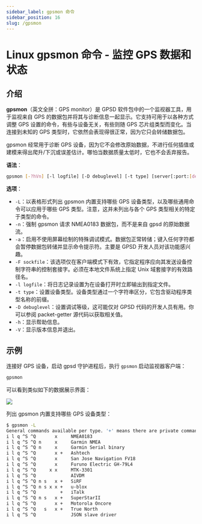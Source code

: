 ```yaml
---
sidebar_label: gpsmon 命令
sidebar_position: 16
slug: /gpsmon
---
```


# Linux gpsmon 命令 - 监控 GPS 数据和状态



## 介绍

**gpsmon**（英文全拼：GPS monitor）是 GPSD 软件包中的一个监视器工具，用于监视来自 GPS 的数据包并将其与诊断信息一起显示。它支持可用于以各种方式调整 GPS 设置的命令，有些与设备无关，有些则随 GPS 芯片组类型而变化。当连接到未知的 GPS 类型时，它依然会表现得很正常，因为它只会转储数据包。

gpsmon 经常用于诊断 GPS 设备，因为它不会修改原始数据，不进行任何插值或建模来得出爬升/下沉或误差估计。哪怕当数据质量太低时，它也不会丢弃报告。

**语法**：

```bash
gpsmon [-?hVn] [-l logfile] [-D debuglevel] [-t type] [server[:port:[device]]]
```

**选项**：

- `-L`：以表格形式列出 gpsmon 内置支持哪些 GPS 设备类型，以及哪些通用命令可以应用于哪些 GPS 类型。注意，这并未列出与各个 GPS 类型相关的特定于类型的命令。
- `-n`：强制 gpsmon 请求 NMEA0183 数据包，而不是来自 gpsd 的原始数据流。
- `-a`：启用不使用屏幕绘制的特殊调试模式。数据包正常转储；键入任何字符都会暂停数据包转储并显示命令提示符。主要是 GPSD 开发人员对该功能感兴趣。
- `-F sockfile`：该选项仅在客户端模式下有效，它指定程序应向其发送设备控制字符串的控制套接字。必须在本地文件系统上指定 Unix 域套接字的有效路径名。
- `-l logfile`：将日志记录设置为在设备打开时立即输出到指定文件。
- `-t type`：设置设备类型。设备类型通过一个字符串区分，它包含驱动程序类型名称的前缀。
- `-D debuglevel`：设置调试等级，这可能仅对 GPSD 代码的开发人员有用。你可以参阅 packet-getter 源代码以获取相关值。
- `-h`：显示帮助信息。
- `-V`：显示版本信息并退出。



## 示例

连接好 GPS 设备，启动 gpsd 守护进程后，执行 `gpsmon` 启动监视器客户端：

```bash
gpsmon
```

可以看到类似如下的数据展示界面：

![](https://static.getiot.tech/linux-gpsd-gpsmon.png#center)

列出 gpsmon 内置支持哪些 GPS 设备类型：

```bash
$ gpsmon -L
General commands available per type. '+' means there are private commands.
i l q ^S ^Q       x  	NMEA0183
i l q ^S ^Q n     x  	Garmin NMEA
i l q ^S ^Q n     x  	Garmin Serial binary
i l q ^S ^Q       x +	Ashtech
i l q ^S ^Q       x  	San Jose Navigation FV18
i l q ^S ^Q       x  	Furuno Electric GH-79L4
i l q ^S ^Q     x x  	MTK-3301
i l q ^S ^Q          	AIVDM
i l q ^S ^Q n s   x +	SiRF
i l q ^S ^Q n s x x +	u-blox
i l q ^S ^Q         +	iTalk
i l q ^S ^Q n s   x +	SuperStarII
i l q ^S ^Q       x +	Motorola Oncore
i l q ^S ^Q   s   x +	True North
i l q ^S ^Q          	JSON slave driver
```


